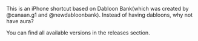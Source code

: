 This is an iPhone shortcut based on
Dabloon Bank(which was created by @canaan.g1 and
@newdabloonbank). Instead of having
dabloons, why not have aura?

You can find all available versions in the
releases section.
